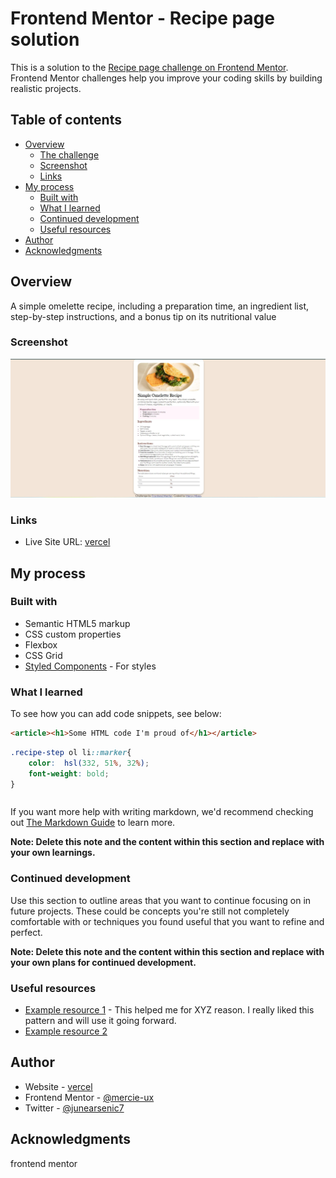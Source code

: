 # Frontend Mentor - Recipe page solution

This is a solution to the [Recipe page challenge on Frontend Mentor](https://www.frontendmentor.io/challenges/recipe-page-KiTsR8QQKm). Frontend Mentor challenges help you improve your coding skills by building realistic projects. 

## Table of contents

- [Overview](#overview)
  - [The challenge](#the-challenge)
  - [Screenshot](#screenshot)
  - [Links](#links)
- [My process](#my-process)
  - [Built with](#built-with)
  - [What I learned](#what-i-learned)
  - [Continued development](#continued-development)
  - [Useful resources](#useful-resources)
- [Author](#author)
- [Acknowledgments](#acknowledgments)



## Overview
A simple omelette recipe, including a preparation time, an ingredient list, step-by-step instructions, and a bonus tip on its nutritional value

### Screenshot

![recipe](./assets/images/recipe.jpg)

### Links
- Live Site URL: [vercel](https://recipe-page-lemon-kappa.vercel.app/)

## My process

### Built with

- Semantic HTML5 markup
- CSS custom properties
- Flexbox
- CSS Grid
- [Styled Components](https://styled-components.com/) - For styles


### What I learned

To see how you can add code snippets, see below:

```html
<article><h1>Some HTML code I'm proud of</h1></article>
```
```css
.recipe-step ol li::marker{
    color:  hsl(332, 51%, 32%);
    font-weight: bold;
}
```
```

```

If you want more help with writing markdown, we'd recommend checking out [The Markdown Guide](https://www.markdownguide.org/) to learn more.

**Note: Delete this note and the content within this section and replace with your own learnings.**

### Continued development

Use this section to outline areas that you want to continue focusing on in future projects. These could be concepts you're still not completely comfortable with or techniques you found useful that you want to refine and perfect.

**Note: Delete this note and the content within this section and replace with your own plans for continued development.**

### Useful resources

- [Example resource 1](https://www.example.com) - This helped me for XYZ reason. I really liked this pattern and will use it going forward.
- [Example resource 2](https://www.example.com) 

## Author

- Website - [vercel](https://recipe-page-lemon-kappa.vercel.app/)
- Frontend Mentor - [@mercie-ux](https://www.frontendmentor.io/profile/mercie-ux)
- Twitter - [@junearsenic7](https://www.twitter.com/junearsenic7)


## Acknowledgments
frontend mentor


